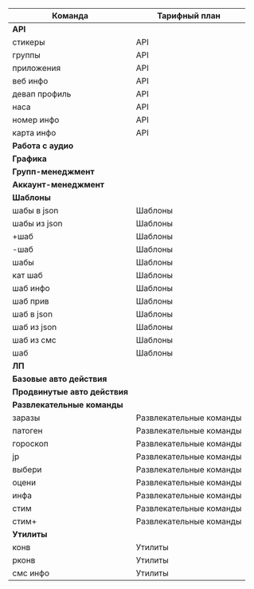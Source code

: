 
| Команда                       | Тарифный план           |
|-------------------------------|-------------------------|
| **API**                       |                         |
| стикеры                       | API                     |
| группы                        | API                     |
| приложения                    | API                     |
| веб инфо                      | API                     |
| девап профиль                 | API                     |
| наса                          | API                     |
| номер инфо                    | API                     |
| карта инфо                    | API                     |
| **Работа с аудио**            |                         |
| **Графика**                   |                         |
| **Групп-менеджмент**          |                         |    
| **Аккаунт-менеджмент**        |                         |    
| **Шаблоны**                   |                         |     
| шабы в json                   | Шаблоны                 |     
| шабы из json                  | Шаблоны                 |     
| +шаб                          | Шаблоны                 |     
| -шаб                          | Шаблоны                 |     
| шабы                          | Шаблоны                 |     
| кат шаб                       | Шаблоны                 |     
| шаб инфо                      | Шаблоны                 |     
| шаб прив                      | Шаблоны                 |     
| шаб в json                    | Шаблоны                 |     
| шаб из json                   | Шаблоны                 |     
| шаб из смс                    | Шаблоны                 |     
| шаб                           | Шаблоны                 |      
| **ЛП**                        |                         |   
| **Базовые авто действия**     |                         |    
| **Продвинутые авто действия** |                         |     
| **Развлекательные команды**   |                         |    
| заразы                        | Развлекательные команды |
| патоген                       | Развлекательные команды |
| гороскоп                      | Развлекательные команды |
| jp                            | Развлекательные команды |
| выбери                        | Развлекательные команды |
| оцени                         | Развлекательные команды |
| инфа                          | Развлекательные команды |
| стим                          | Развлекательные команды |
| стим+                         | Развлекательные команды |
| **Утилиты**                   |                         |     
| конв                          | Утилиты                 |     
| рконв                         | Утилиты                 |     
| смс инфо                      | Утилиты                 |     

